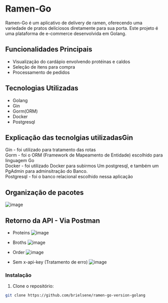 # Ramen-Go

Ramen-Go é um aplicativo de delivery de ramen, oferecendo uma variedade de pratos deliciosos diretamente para sua porta.
Este projeto é uma plataforma de e-commerce desenvolvida em Golang.

## Funcionalidades Principais

- Visualização do cardápio envolvendo protéinas e caldos
- Seleção de itens para compra
- Processamento de pedidos

## Tecnologias Utilizadas
- Golang
- Gin
- Gorm(ORM)
- Docker
- Postgresql

## Explicação das tecnolgias utilizadasGin
Gin - foi utilizado para tratamento das rotas<br>
Gorm - foi o ORM (Framework de Mapeamento de Entidade) escolhido para linguagem Go<br>
Docker - foi utilizado Docker para subirmos Um postgresql, e também um PgAdmin para adminsitração do Banco.<br>
Postgresql - foi o banco relacional escolhido nessa aplicação

## Organização de pacotes
![image](https://github.com/brielsene/ramen-go-version-golang/assets/87671071/053a6b39-05fd-44b9-8231-62ef4f902ca7)



## Retorno da API - Via Postman
- Proteins
![image](https://github.com/brielsene/ramen-go-version-golang/assets/87671071/4528933a-ac25-4abd-b815-f9a8078ce0b1)

- Broths
![image](https://github.com/brielsene/ramen-go-version-golang/assets/87671071/888358df-7f40-4df9-a1af-b37fa67ff3aa)



- Order
![image](https://github.com/brielsene/ramen-go-version-golang/assets/87671071/9e51736b-b39e-4911-a32e-d927a5d66580)



- Sem x-api-key (Tratamento de erro)
![image](https://github.com/brielsene/ramen-go-version-golang/assets/87671071/311acf79-e3c8-46c7-9ffa-5ea6ffa71822)



### Instalação

1. Clone o repositório:

```bash
git clone https://github.com/brielsene/ramen-go-version-golang

